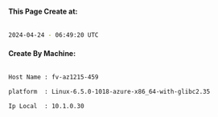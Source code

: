 
   
#### This Page Create at:

```bash

2024-04-24 - 06:49:20 UTC

```

#### Create By Machine:

```bash

Host Name : fv-az1215-459

platform  : Linux-6.5.0-1018-azure-x86_64-with-glibc2.35

Ip Local  : 10.1.0.30

```

